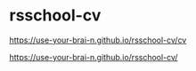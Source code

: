 # rsschool-cv

https://use-your-brai-n.github.io/rsschool-cv/cv

https://use-your-brai-n.github.io/rsschool-cv/
